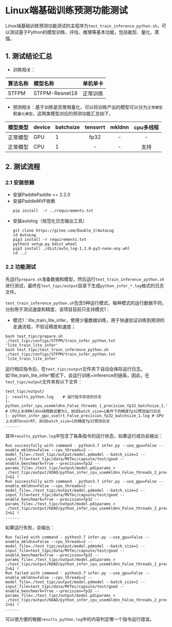 # Linux端基础训练预测功能测试

Linux端基础训练预测功能测试的主程序为`test_train_inference_python.sh`，可以测试基于Python的模型训练、评估、推理等基本功能，包括裁剪、量化、蒸馏。

## 1. 测试结论汇总

- 训练相关：

| 算法名称 | 模型名称 | 单机单卡 | 
|  :----  |:-----|    :----  | 
|  STFPM  | STFPM-Resnet18 | 正常训练 |


- 预测相关：基于训练是否使用量化，可以将训练产出的模型可以分为`正常模型`和`量化模型`，这两类模型对应的预测功能汇总如下，

| 模型类型 |device | batchsize | tensorrt | mkldnn | cpu多线程 |
|  ----   |  ---- |   ----   |  :----:  |   :----:   |  :----:  |
| 正常模型 | GPU | 1 | fp32 | - | - |
| 正常模型 | CPU | 1 | - | - | 支持 |


## 2. 测试流程


### 2.1 安装依赖
- 安装PaddlePaddle == 2.2.0
- 安装PaddleMVF依赖
    ```
    pip install  -r ../requirements.txt
    ```
- 安装autolog（规范化日志输出工具）
    ```
    git clone https://gitee.com/Double_V/AutoLog
    cd AutoLog
    pip3 install -r requirements.txt
    python3 setup.py bdist_wheel
    pip3 install ./dist/auto_log-1.2.0-py3-none-any.whl
    cd ../
    ```


### 2.2 功能测试
先运行`prepare.sh`准备数据和模型，然后运行`test_train_inference_python.sh`进行测试，最终在```test_tipc/output```目录下生成`python_infer_*.log`格式的日志文件。


`test_train_inference_python.sh`包含5种运行模式，每种模式的运行数据不同，分别用于测试速度和精度，该项目目前只支持模式1：

- 模式1：lite_train_lite_infer，使用少量数据训练，用于快速验证训练到预测的走通流程，不验证精度和速度；
```shell
bash test_tipc/prepare.sh ./test_tipc/configs/STFPM/train_infer_python.txt 'lite_train_lite_infer'
bash test_tipc/test_train_inference_python.sh ./test_tipc/configs/STFPM/train_infer_python.txt 'lite_train_lite_infer'
```

运行相应指令后，在`test_tipc/output`文件夹下自动会保存运行日志。如'lite_train_lite_infer'模式下，会运行训练+inference的链条，因此，在`test_tipc/output`文件夹有以下文件：
```
test_tipc/output/
|- results_python.log    # 运行指令状态的日志
|- python_infer_cpu_usemkldnn_False_threads_1_precision_fp32_batchsize_1.log  # CPU上关闭Mkldnn线程数设置为1，测试batch_size=1条件下的精度fp32预测运行日志
|- python_infer_gpu_usetrt_False_precision_fp32_batchsize_1.log # GPU上关闭TensorRT，测试batch_size=1的精度fp32预测日志
......
```

其中`results_python.log`中包含了每条指令的运行状态，如果运行成功会输出：
```
Run successfully with command - python3.7 infer.py --use_gpu=False --enable_mkldnn=False --cpu_threads=2 --model_file=./test_tipc/output/model.pdmodel --batch_size=1 --input_file=test_tipc/data/MVTec/capsule/test/good --enable_benchmark=True --precision=fp32 --params_file=./test_tipc/output/model.pdiparams > ./test_tipc/output/KDAD/python_infer_cpu_usemkldnn_False_threads_2_precision_fp32_batchsize_1.log 2>&1 !
Run successfully with command - python3.7 infer.py --use_gpu=False --enable_mkldnn=False --cpu_threads=2 --model_file=./test_tipc/output/model.pdmodel --batch_size=2 --input_file=test_tipc/data/MVTec/capsule/test/good --enable_benchmark=True --precision=fp32 --params_file=./test_tipc/output/model.pdiparams > ./test_tipc/output/KDAD/python_infer_cpu_usemkldnn_False_threads_2_precision_fp32_batchsize_2.log 2>&1 !
......
```
如果运行失败，会输出：
```
Run failed with command - python3.7 infer.py --use_gpu=False --enable_mkldnn=False --cpu_threads=2 --model_file=./test_tipc/output/model.pdmodel --batch_size=1 --input_file=test_tipc/data/MVTec/capsule/test/good --enable_benchmark=True --precision=fp32 --params_file=./test_tipc/output/model.pdiparams > ./test_tipc/output/KDAD/python_infer_cpu_usemkldnn_False_threads_2_precision_fp32_batchsize_1.log 2>&1 !
Run failed with command - python3.7 infer.py --use_gpu=False --enable_mkldnn=False --cpu_threads=2 --model_file=./test_tipc/output/model.pdmodel --batch_size=2 --input_file=test_tipc/data/MVTec/capsule/test/good --enable_benchmark=True --precision=fp32 --params_file=./test_tipc/output/model.pdiparams > ./test_tipc/output/KDAD/python_infer_cpu_usemkldnn_False_threads_2_precision_fp32_batchsize_2.log 2>&1 !
......
```
可以很方便的根据`results_python.log`中的内容判定哪一个指令运行错误。
